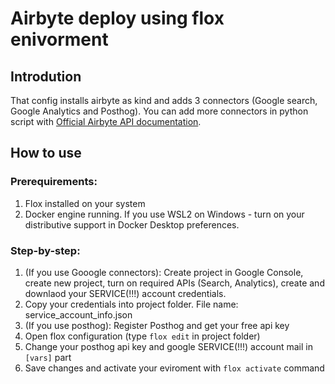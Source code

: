 # Airbyte deploy using flox enivorment
## Introdution
That config installs airbyte as kind and adds 3 connectors (Google search, Google Analytics and Posthog). You can add more connectors in python script with [Official Airbyte API documentation](https://reference.airbyte.com/reference/getting-started).
## How to use
### Prerequirements:
1. Flox installed on your system
2. Docker engine running. If you use WSL2 on Windows - turn on your distributive support in Docker Desktop preferences.
### Step-by-step:
1. (If you use Gooogle connectors): Create project in Google Console, create new project, turn on required APIs (Search, Analytics), create and downlaod your SERVICE(!!!) account credentials.
2. Copy your credentials into project folder. File name: service_account_info.json
3. (If you use posthog): Register Posthog and get your free api key
4. Open flox configuration (type `flox edit` in project folder)
5. Change your posthog api key and google SERVICE(!!!) account mail in `[vars]` part
6. Save changes and activate your eviroment with `flox activate` command
